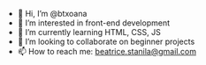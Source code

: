 - 👋 Hi, I’m @btxoana
- 👀 I’m interested in front-end development
- 🌱 I’m currently learning HTML, CSS, JS
- 💞️ I’m looking to collaborate on beginner projects
- 📫 How to reach me: beatrice.stanila@gmail.com

<!---
btxoana/btxoana is a ✨ special ✨ repository because its `README.md` (this file) appears on your GitHub profile.
You can click the Preview link to take a look at your changes.
--->
